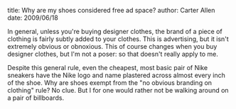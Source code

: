 title: Why are my shoes considered free ad space?
author: Carter Allen
date: 2009/06/18

In general, unless you're buying designer clothes, the brand of a piece of clothing is fairly subtly added to your clothes. This is advertising, but it isn't extremely obvious or obnoxious. This of course changes when you buy designer clothes, but I'm not a poser: so that doesn't really apply to me.  

Despite this general rule, even the cheapest, most basic pair of Nike sneakers have the Nike logo and name plastered across almost every inch of the shoe. Why are shoes exempt from the "no obvious branding on clothing" rule? No clue. But I for one would rather not be walking around on a pair of billboards.